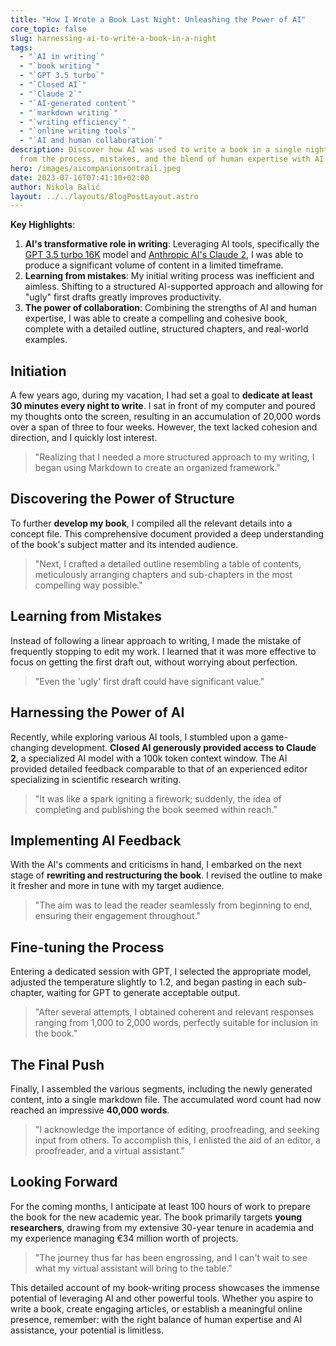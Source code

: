 ```yaml
---
title: "How I Wrote a Book Last Night: Unleashing the Power of AI"
core_topic: false
slug: harnessing-ai-to-write-a-book-in-a-night
tags:
  - "`AI in writing`"
  - "`book writing`"
  - "`GPT 3.5 turbo`"
  - "`Closed AI`"
  - "`Claude 2`"
  - "`AI-generated content`"
  - "`markdown writing`"
  - "`writing efficiency`"
  - "`online writing tools`"
  - "`AI and human collaboration`"
description: Discover how AI was used to write a book in a single night. Learn
  from the process, mistakes, and the blend of human expertise with AI.
hero: /images/aicompanionsontrail.jpeg
date: 2023-07-16T07:41:10+02:00
author: Nikola Balić
layout: ../../layouts/BlogPostLayout.astro
---
```

**Key Highlights**:

1. **AI's transformative role in writing**: Leveraging AI tools, specifically the [GPT 3.5 turbo 16K](https://platform.openai.com/docs/models/gpt-3-5) model and [Anthropic AI's Claude 2](https://claude.ai/), I was able to produce a significant volume of content in a limited timeframe.
2. **Learning from mistakes**: My initial writing process was inefficient and aimless. Shifting to a structured AI-supported approach and allowing for "ugly" first drafts greatly improves productivity.
3. **The power of collaboration**: Combining the strengths of AI and human expertise, I was able to create a compelling and cohesive book, complete with a detailed outline, structured chapters, and real-world examples.

## Initiation

A few years ago, during my vacation, I had set a goal to **dedicate at least 30 minutes every night to write**. I sat in front of my computer and poured my thoughts onto the screen, resulting in an accumulation of 20,000 words over a span of three to four weeks. However, the text lacked cohesion and direction, and I quickly lost interest.

> "Realizing that I needed a more structured approach to my writing, I began using Markdown to create an organized framework."

## Discovering the Power of Structure

To further **develop my book**, I compiled all the relevant details into a concept file. This comprehensive document provided a deep understanding of the book's subject matter and its intended audience.

> "Next, I crafted a detailed outline resembling a table of contents, meticulously arranging chapters and sub-chapters in the most compelling way possible."

## Learning from Mistakes

Instead of following a linear approach to writing, I made the mistake of frequently stopping to edit my work. I learned that it was more effective to focus on getting the first draft out, without worrying about perfection.

> "Even the 'ugly' first draft could have significant value."

## Harnessing the Power of AI

Recently, while exploring various AI tools, I stumbled upon a game-changing development. **Closed AI generously provided access to Claude 2**, a specialized AI model with a 100k token context window. The AI provided detailed feedback comparable to that of an experienced editor specializing in scientific research writing.

> "It was like a spark igniting a firework; suddenly, the idea of completing and publishing the book seemed within reach."

## Implementing AI Feedback

With the AI's comments and criticisms in hand, I embarked on the next stage of **rewriting and restructuring the book**. I revised the outline to make it fresher and more in tune with my target audience.

> "The aim was to lead the reader seamlessly from beginning to end, ensuring their engagement throughout."

## Fine-tuning the Process

Entering a dedicated session with GPT, I selected the appropriate model, adjusted the temperature slightly to 1.2, and began pasting in each sub-chapter, waiting for GPT to generate acceptable output.

> "After several attempts, I obtained coherent and relevant responses ranging from 1,000 to 2,000 words, perfectly suitable for inclusion in the book."

## The Final Push

Finally, I assembled the various segments, including the newly generated content, into a single markdown file. The accumulated word count had now reached an impressive **40,000 words**.

> "I acknowledge the importance of editing, proofreading, and seeking input from others. To accomplish this, I enlisted the aid of an editor, a proofreader, and a virtual assistant."

## Looking Forward

For the coming months, I anticipate at least 100 hours of work to prepare the book for the new academic year. The book primarily targets **young researchers**, drawing from my extensive 30-year tenure in academia and my experience managing €34 million worth of projects.

> "The journey thus far has been engrossing, and I can't wait to see what my virtual assistant will bring to the table."

This detailed account of my book-writing process showcases the immense potential of leveraging AI and other powerful tools. Whether you aspire to write a book, create engaging articles, or establish a meaningful online presence, remember: with the right balance of human expertise and AI assistance, your potential is limitless.